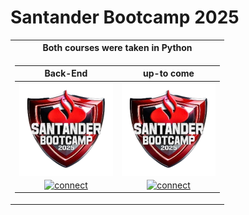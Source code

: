 <h1> Santander Bootcamp 2025 </h1>
<table><tr><th>Both courses were taken in Python</th></tr><tr><td>

| Back-End | up-to come |
| :-: | :-: |
| <img align="center" alt="cc0" src="badges/Santander_Bootcamp_2025.png"  width="150px"/>| <img align="center" alt="cc0" src="badges/Santander_Bootcamp_2025.png"  width="150px"/> |
| <a href="https://github.com/vgomes-p/Santander_Bootcamp_2025/tree/Back-End" target="_blank"><img src="https://img.shields.io/badge/See%20project-red?style=for-the-badge" alt="connect"></a> | <a href="https://github.com/vgomes-p/Santander_Bootcamp_2025" target="_blank"><img src="https://img.shields.io/badge/See%20project-red?style=for-the-badge" alt="connect"></a> |

</tr></td></tr></table>
